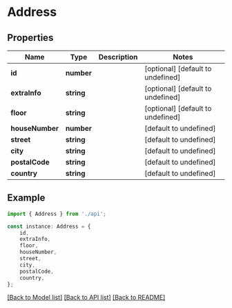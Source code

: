 # Address


## Properties

Name | Type | Description | Notes
------------ | ------------- | ------------- | -------------
**id** | **number** |  | [optional] [default to undefined]
**extraInfo** | **string** |  | [optional] [default to undefined]
**floor** | **string** |  | [optional] [default to undefined]
**houseNumber** | **number** |  | [default to undefined]
**street** | **string** |  | [default to undefined]
**city** | **string** |  | [default to undefined]
**postalCode** | **string** |  | [default to undefined]
**country** | **string** |  | [default to undefined]

## Example

```typescript
import { Address } from './api';

const instance: Address = {
    id,
    extraInfo,
    floor,
    houseNumber,
    street,
    city,
    postalCode,
    country,
};
```

[[Back to Model list]](../README.md#documentation-for-models) [[Back to API list]](../README.md#documentation-for-api-endpoints) [[Back to README]](../README.md)
